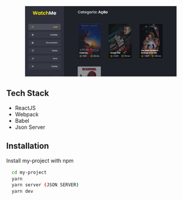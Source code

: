 <p align="center">
  <img alt="Imagem" src="./whatch.png" width="80%">
</p>

## Tech Stack

 - ReactJS
 - Webpack
 - Babel
 - Json Server
 
  
## Installation

Install my-project with npm

```bash
  cd my-project
  yarn
  yarn server (JSON SERVER)
  yarn dev
```
    
